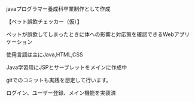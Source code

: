 javaプログラマー養成科卒業制作として作成

【ペット誤飲チェッカー（仮）】

ペットが誤飲してしまったときに体への影響と対応策を確認できるWebアプリケーション

使用言語は主にJava,HTML,CSS

Java学習用にJSPとサーブレットをメインに作成中

gitでのコミットも実践を想定して行います。

ログイン、ユーザー登録、メイン機能を実装済
